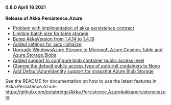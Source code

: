 #### 0.8.0 April 16 2021 ####
**Release of Akka.Persistence.Azure**

- [Problem with implimentation of akka persistence contract](https://github.com/petabridge/Akka.Persistence.Azure/pull/143)
- [Limiting batch size for table storage](https://github.com/petabridge/Akka.Persistence.Azure/pull/145)
- [Bump AkkaVersion from 1.4.14 to 1.4.18](https://github.com/petabridge/Akka.Persistence.Azure/pull/148)
- [Added settings for auto-initialize](https://github.com/petabridge/Akka.Persistence.Azure/pull/150)
- [Upgrade WindowsAzure.Storage to Microsoft.Azure.Cosmos.Table and Azure.Storage.Blobs](https://github.com/petabridge/Akka.Persistence.Azure/pull/151)
- [Added support to configure blob container public access level](https://github.com/petabridge/Akka.Persistence.Azure/pull/152) 
- [Change the default public access type of auto-init containers to None](https://github.com/petabridge/Akka.Persistence.Azure/pull/154)
- [Add DefaultAzureIdentity support for snapshot Azure Blob Storage](https://github.com/petabridge/Akka.Persistence.Azure/pull/155)

See the README for documentation on how to use the latest features in Akka.Persistence.Azure: https://github.com/petabridge/Akka.Persistence.Azure#akkapersistenceazure
